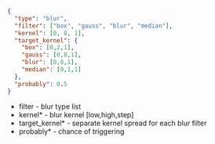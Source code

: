 ```json
{
  "type": "blur",
  "filter": ["box", "gauss", "blur", "median"],
  "kernel": [0, 8, 1],
  "target_kernel": {
    "box": [0,2,1],
    "gauss": [0,8,1],
    "blur": [0,8,1],
    "median": [0,1,1]
  },
  "probably": 0.5
}
```
- filter - blur type list
- kernel* - blur kernel [low,high,step]
- target_kernel* - separate kernel spread for each blur filter 
- probably* - chance of triggering
